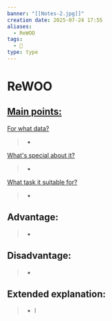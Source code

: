```yaml
---
banner: "[[Notes-2.jpg]]"
creation date: 2025-07-24 17:55
aliases:
  - ReWOO
tags:
  - 🤖
type: type
---
```

# ReWOO


## <u>Main points:</u>
<u>For what data?</u>
> -
<u>What's special about it?</u>
> -
<u>What task it suitable for?</u>
> -

## Advantage:
> - 

## Disadvantage:
> - 

## Extended explanation:
> - l


